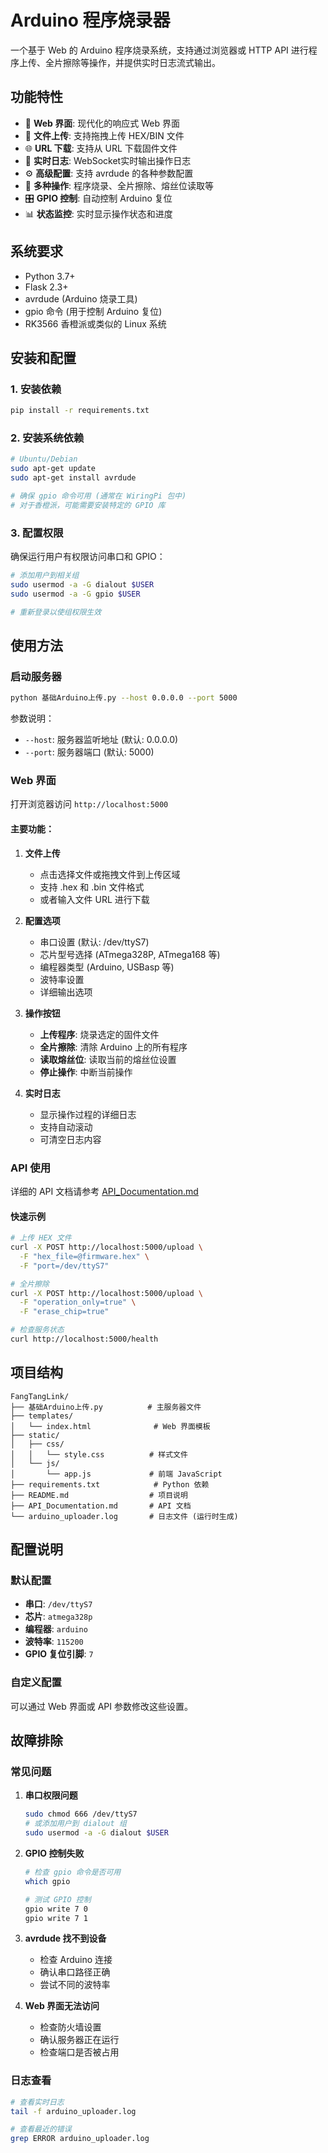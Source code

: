 # Arduino 程序烧录器

一个基于 Web 的 Arduino 程序烧录系统，支持通过浏览器或 HTTP API 进行程序上传、全片擦除等操作，并提供实时日志流式输出。

## 功能特性

- 🚀 **Web 界面**: 现代化的响应式 Web 界面
- 📁 **文件上传**: 支持拖拽上传 HEX/BIN 文件
- 🌐 **URL 下载**: 支持从 URL 下载固件文件
- 📡 **实时日志**: WebSocket实时输出操作日志
- ⚙️ **高级配置**: 支持 avrdude 的各种参数配置
- 🔧 **多种操作**: 程序烧录、全片擦除、熔丝位读取等
- 🎛️ **GPIO 控制**: 自动控制 Arduino 复位
- 📊 **状态监控**: 实时显示操作状态和进度

## 系统要求

- Python 3.7+
- Flask 2.3+
- avrdude (Arduino 烧录工具)
- gpio 命令 (用于控制 Arduino 复位)
- RK3566 香橙派或类似的 Linux 系统

## 安装和配置

### 1. 安装依赖

```bash
pip install -r requirements.txt
```

### 2. 安装系统依赖

```bash
# Ubuntu/Debian
sudo apt-get update
sudo apt-get install avrdude

# 确保 gpio 命令可用 (通常在 WiringPi 包中)
# 对于香橙派，可能需要安装特定的 GPIO 库
```

### 3. 配置权限

确保运行用户有权限访问串口和 GPIO：

```bash
# 添加用户到相关组
sudo usermod -a -G dialout $USER
sudo usermod -a -G gpio $USER

# 重新登录以使组权限生效
```

## 使用方法

### 启动服务器

```bash
python 基础Arduino上传.py --host 0.0.0.0 --port 5000
```

参数说明：
- `--host`: 服务器监听地址 (默认: 0.0.0.0)
- `--port`: 服务器端口 (默认: 5000)

### Web 界面

打开浏览器访问 `http://localhost:5000`

#### 主要功能：

1. **文件上传**
   - 点击选择文件或拖拽文件到上传区域
   - 支持 .hex 和 .bin 文件格式
   - 或者输入文件 URL 进行下载

2. **配置选项**
   - 串口设置 (默认: /dev/ttyS7)
   - 芯片型号选择 (ATmega328P, ATmega168 等)
   - 编程器类型 (Arduino, USBasp 等)
   - 波特率设置
   - 详细输出选项

3. **操作按钮**
   - **上传程序**: 烧录选定的固件文件
   - **全片擦除**: 清除 Arduino 上的所有程序
   - **读取熔丝位**: 读取当前的熔丝位设置
   - **停止操作**: 中断当前操作

4. **实时日志**
   - 显示操作过程的详细日志
   - 支持自动滚动
   - 可清空日志内容

### API 使用

详细的 API 文档请参考 [API_Documentation.md](API_Documentation.md)

#### 快速示例

```bash
# 上传 HEX 文件
curl -X POST http://localhost:5000/upload \
  -F "hex_file=@firmware.hex" \
  -F "port=/dev/ttyS7"

# 全片擦除
curl -X POST http://localhost:5000/upload \
  -F "operation_only=true" \
  -F "erase_chip=true"

# 检查服务状态
curl http://localhost:5000/health
```

## 项目结构

```
FangTangLink/
├── 基础Arduino上传.py          # 主服务器文件
├── templates/
│   └── index.html              # Web 界面模板
├── static/
│   ├── css/
│   │   └── style.css          # 样式文件
│   └── js/
│       └── app.js             # 前端 JavaScript
├── requirements.txt            # Python 依赖
├── README.md                  # 项目说明
├── API_Documentation.md       # API 文档
└── arduino_uploader.log       # 日志文件 (运行时生成)
```

## 配置说明

### 默认配置

- **串口**: `/dev/ttyS7`
- **芯片**: `atmega328p`
- **编程器**: `arduino`
- **波特率**: `115200`
- **GPIO 复位引脚**: `7`

### 自定义配置

可以通过 Web 界面或 API 参数修改这些设置。

## 故障排除

### 常见问题

1. **串口权限问题**
   ```bash
   sudo chmod 666 /dev/ttyS7
   # 或添加用户到 dialout 组
   sudo usermod -a -G dialout $USER
   ```

2. **GPIO 控制失败**
   ```bash
   # 检查 gpio 命令是否可用
   which gpio

   # 测试 GPIO 控制
   gpio write 7 0
   gpio write 7 1
   ```

3. **avrdude 找不到设备**
   - 检查 Arduino 连接
   - 确认串口路径正确
   - 尝试不同的波特率

4. **Web 界面无法访问**
   - 检查防火墙设置
   - 确认服务器正在运行
   - 检查端口是否被占用

### 日志查看

```bash
# 查看实时日志
tail -f arduino_uploader.log

# 查看最近的错误
grep ERROR arduino_uploader.log
```